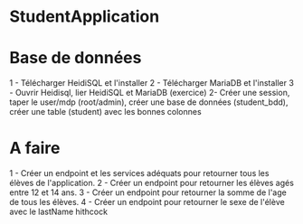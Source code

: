# StudentApplication

# Base de données
1 - Télécharger HeidiSQL et l'installer
2 - Télécharger MariaDB et l'installer
3 - Ouvrir Heidisql, lier HeidiSQL et MariaDB (exercice)
2-  Créer une session, taper le user/mdp (root/admin), créer une base de données (student_bdd), créer une table (student) avec les bonnes colonnes

# A  faire

1 - Créer un endpoint et les services adéquats pour retourner tous les élèves de l'application.
2 - Créer un endpoint pour retourner les élèves agés entre 12 et 14 ans.
3 - Créer un endpoint pour retourner la somme de l'age de tous les élèves.
4 - Créer un endpoint pour retourner le sexe de l'élève avec le lastName hithcock
